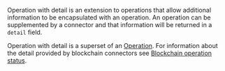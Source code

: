 Operation with detail is an extension to operations that allow additional information to be encapsulated with an operation. An operation
can be supplemented by a connector and that information will be returned in a `detail` field.

Operation with detail is a superset of an [Operation](../_includes/operation_description.md). For information about the detail provided
by blockchain connectors see [Blockchain operation status](../../blockchain_operation_status.md).